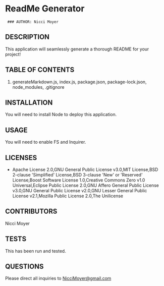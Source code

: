 # ReadMe Generator


	 ### AUTHOR: Nicci Moyer


## DESCRIPTION
This application will seamlessly generate a thorough README for your project!


## TABLE OF CONTENTS
1. generateMarkdown.js, index.js, package.json, package-lock.json, node_modules, .gitignore


## INSTALLATION
You will need to install Node to deploy this application.


## USAGE
You will need to enable FS and Inquirer.


## LICENSES
* Apache License 2.0,GNU General Public License v3.0,MIT License,BSD 2-clause 'Simplified' License,BSD 3-clause 'New' or 'Reserved' License,Boost Software License 1.0,Creative Commons Zero v1.0 Universal,Eclipse Public License 2.0,GNU Affero General Public License v3.0,GNU General Public License v2.0,GNU Lesser General Public License v2.1,Mozilla Public License 2.0,The Unilicense


## CONTRIBUTORS
Nicci Moyer


## TESTS
This has been run and tested.


## QUESTIONS
Please direct all inquiries to NicciMoyer@gmail.com    
  